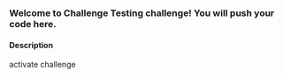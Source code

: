 
### Welcome to Challenge Testing challenge! You will push your code here.

#### Description
activate challenge
    